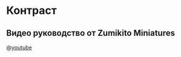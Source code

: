 # Контраст

## Видео руководство от Zumikito Miniatures

@[youtube](https://youtu.be/pq1Syn0HgWQ?si=b_m85Tlns7kEr70x)

